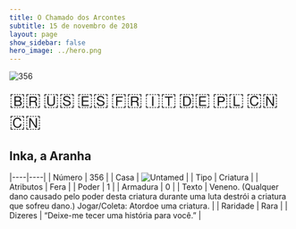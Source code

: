 ```yaml
---
title: O Chamado dos Arcontes
subtitle: 15 de novembro de 2018
layout: page
show_sidebar: false
hero_image: ../hero.png
---
```


![356](https://cdn.keyforgegame.com/media/card_front/pt/341_356_QW7GHMXR5HJ8_pt.png)

<span title="Português" style="font-size: 32px;cursor: pointer;" onclick="javascript:document.querySelector('img[alt=\'356\']').src=document.querySelector('img[alt=\'356\']').src.replace(/card_front\/[^/]+/, 'card_front/pt').replace(/_[^/.0-9]+\.png/, '_pt.png')">🇧🇷</span>
<span title="English" style="font-size: 32px;cursor: pointer;" onclick="javascript:document.querySelector('img[alt=\'356\']').src=document.querySelector('img[alt=\'356\']').src.replace(/card_front\/[^/]+/, 'card_front/en').replace(/_[^/.0-9]+\.png/, '_en.png')">🇺🇸</span>
<span title="Español" style="font-size: 32px;cursor: pointer;" onclick="javascript:document.querySelector('img[alt=\'356\']').src=document.querySelector('img[alt=\'356\']').src.replace(/card_front\/[^/]+/, 'card_front/es').replace(/_[^/.0-9]+\.png/, '_es.png')">🇪🇸</span>
<span title="Français" style="font-size: 32px;cursor: pointer;" onclick="javascript:document.querySelector('img[alt=\'356\']').src=document.querySelector('img[alt=\'356\']').src.replace(/card_front\/[^/]+/, 'card_front/fr').replace(/_[^/.0-9]+\.png/, '_fr.png')">🇫🇷</span>
<span title="Italiano" style="font-size: 32px;cursor: pointer;" onclick="javascript:document.querySelector('img[alt=\'356\']').src=document.querySelector('img[alt=\'356\']').src.replace(/card_front\/[^/]+/, 'card_front/it').replace(/_[^/.0-9]+\.png/, '_it.png')">🇮🇹</span>
<span title="Deutsche" style="font-size: 32px;cursor: pointer;" onclick="javascript:document.querySelector('img[alt=\'356\']').src=document.querySelector('img[alt=\'356\']').src.replace(/card_front\/[^/]+/, 'card_front/de').replace(/_[^/.0-9]+\.png/, '_de.png')">🇩🇪</span>
<span title="Polskie" style="font-size: 32px;cursor: pointer;" onclick="javascript:document.querySelector('img[alt=\'356\']').src=document.querySelector('img[alt=\'356\']').src.replace(/card_front\/[^/]+/, 'card_front/pl').replace(/_[^/.0-9]+\.png/, '_pl.png')">🇵🇱</span>
<span title="简体中文" style="font-size: 32px;cursor: pointer;" onclick="javascript:document.querySelector('img[alt=\'356\']').src=document.querySelector('img[alt=\'356\']').src.replace(/card_front\/[^/]+/, 'card_front/zh-hans').replace(/_[^/.0-9]+\.png/, '_zh-hans.png')">🇨🇳</span>
<span title="繁體中文" style="font-size: 32px;cursor: pointer;" onclick="javascript:document.querySelector('img[alt=\'356\']').src=document.querySelector('img[alt=\'356\']').src.replace(/card_front\/[^/]+/, 'card_front/zh-hant').replace(/_[^/.0-9]+\.png/, '_zh-hant.png')">🇨🇳</span>

## Inka, a Aranha

|----|----|
| Número | 356 |
| Casa | ![Untamed](https://archonarcana.com/images/thumb/b/bd/Untamed.png/22px-Untamed.png "Indomados") |
| Tipo | Criatura |
| Atributos | Fera |
| Poder | 1 |
| Armadura | 0 |
| Texto | Veneno. (Qualquer dano causado pelo poder desta criatura durante uma luta destrói a criatura que sofreu dano.) Jogar/Coleta: Atordoe uma criatura. |
| Raridade | Rara |
| Dizeres | “Deixe-me tecer uma história para você.” |
